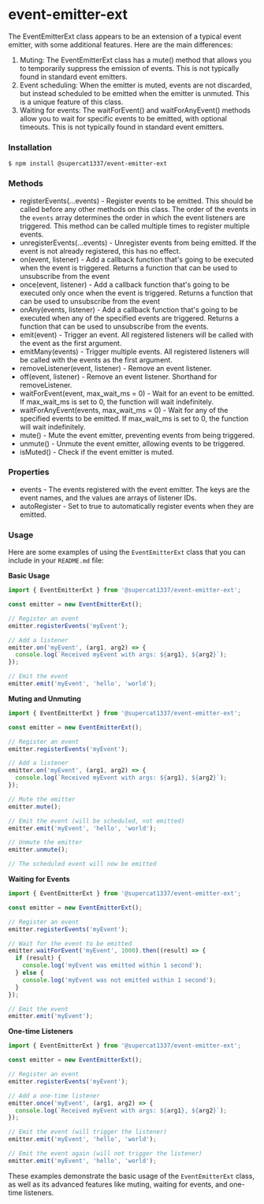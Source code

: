 # event-emitter-ext

The EventEmitterExt class appears to be an extension of a typical event emitter, with some additional features. Here are the main differences:

1. Muting: The EventEmitterExt class has a mute() method that allows you to temporarily suppress the emission of events. This is not typically found in standard event emitters.
2. Event scheduling: When the emitter is muted, events are not discarded, but instead scheduled to be emitted when the emitter is unmuted. This is a unique feature of this class.
3. Waiting for events: The waitForEvent() and waitForAnyEvent() methods allow you to wait for specific events to be emitted, with optional timeouts. This is not typically found in standard event emitters.


### Installation
```
$ npm install @supercat1337/event-emitter-ext
```

### Methods
 - registerEvents(...events) - Register events to be emitted. This should be called before any other methods on this class. The order of the events in the `events` array determines the order in which the event listeners are triggered. This method can be called multiple times to register multiple events.
 - unregisterEvents(...events) - Unregister events from being emitted. If the event is not already registered, this has no effect.
 - on(event, listener) - Add a callback function that's going to be executed when the event is triggered. Returns a function that can be used to unsubscribe from the event
 - once(event, listener) - Add a callback function that's going to be executed only once when the event is triggered. Returns a function that can be used to unsubscribe from the event
 - onAny(events, listener) - Add a callback function that's going to be executed when any of the specified events are triggered. Returns a function that can be used to unsubscribe from the events.
 - emit(event) - Trigger an event. All registered listeners will be called with the event as the first argument.
 - emitMany(events) - Trigger multiple events. All registered listeners will be called with the events as the first argument.
 - removeListener(event, listener) - Remove an event listener.
 - off(event, listener) - Remove an event listener. Shorthand for removeListener.
 - waitForEvent(event, max_wait_ms = 0) - Wait for an event to be emitted. If max_wait_ms is set to 0, the function will wait indefinitely.
 - waitForAnyEvent(events, max_wait_ms = 0) - Wait for any of the specified events to be emitted. If max_wait_ms is set to 0, the function will wait indefinitely.
 - mute() - Mute the event emitter, preventing events from being triggered.
 - unmute() - Unmute the event emitter, allowing events to be triggered.
 - isMuted() - Check if the event emitter is muted.

### Properties
 - events - The events registered with the event emitter. The keys are the event names, and the values are arrays of listener IDs.
 - autoRegister - Set to true to automatically register events when they are emitted.

### Usage



Here are some examples of using the `EventEmitterExt` class that you can include in your `README.md` file:

**Basic Usage**
```javascript
import { EventEmitterExt } from '@supercat1337/event-emitter-ext';

const emitter = new EventEmitterExt();

// Register an event
emitter.registerEvents('myEvent');

// Add a listener
emitter.on('myEvent', (arg1, arg2) => {
  console.log(`Received myEvent with args: ${arg1}, ${arg2}`);
});

// Emit the event
emitter.emit('myEvent', 'hello', 'world');
```

**Muting and Unmuting**
```javascript
import { EventEmitterExt } from '@supercat1337/event-emitter-ext';

const emitter = new EventEmitterExt();

// Register an event
emitter.registerEvents('myEvent');

// Add a listener
emitter.on('myEvent', (arg1, arg2) => {
  console.log(`Received myEvent with args: ${arg1}, ${arg2}`);
});

// Mute the emitter
emitter.mute();

// Emit the event (will be scheduled, not emitted)
emitter.emit('myEvent', 'hello', 'world');

// Unmute the emitter
emitter.unmute();

// The scheduled event will now be emitted
```

**Waiting for Events**
```javascript
import { EventEmitterExt } from '@supercat1337/event-emitter-ext';

const emitter = new EventEmitterExt();

// Register an event
emitter.registerEvents('myEvent');

// Wait for the event to be emitted
emitter.waitForEvent('myEvent', 1000).then((result) => {
  if (result) {
    console.log('myEvent was emitted within 1 second');
  } else {
    console.log('myEvent was not emitted within 1 second');
  }
});

// Emit the event
emitter.emit('myEvent');
```

**One-time Listeners**
```javascript
import { EventEmitterExt } from '@supercat1337/event-emitter-ext';

const emitter = new EventEmitterExt();

// Register an event
emitter.registerEvents('myEvent');

// Add a one-time listener
emitter.once('myEvent', (arg1, arg2) => {
  console.log(`Received myEvent with args: ${arg1}, ${arg2}`);
});

// Emit the event (will trigger the listener)
emitter.emit('myEvent', 'hello', 'world');

// Emit the event again (will not trigger the listener)
emitter.emit('myEvent', 'hello', 'world');
```

These examples demonstrate the basic usage of the `EventEmitterExt` class, as well as its advanced features like muting, waiting for events, and one-time listeners.
